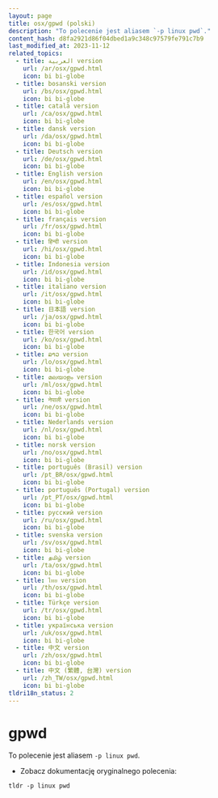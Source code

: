 ```yaml
---
layout: page
title: osx/gpwd (polski)
description: "To polecenie jest aliasem `-p linux pwd`."
content_hash: d8fa2921d86f04dbed1a9c348c97579fe791c7b9
last_modified_at: 2023-11-12
related_topics:
  - title: العربية version
    url: /ar/osx/gpwd.html
    icon: bi bi-globe
  - title: bosanski version
    url: /bs/osx/gpwd.html
    icon: bi bi-globe
  - title: català version
    url: /ca/osx/gpwd.html
    icon: bi bi-globe
  - title: dansk version
    url: /da/osx/gpwd.html
    icon: bi bi-globe
  - title: Deutsch version
    url: /de/osx/gpwd.html
    icon: bi bi-globe
  - title: English version
    url: /en/osx/gpwd.html
    icon: bi bi-globe
  - title: español version
    url: /es/osx/gpwd.html
    icon: bi bi-globe
  - title: français version
    url: /fr/osx/gpwd.html
    icon: bi bi-globe
  - title: हिन्दी version
    url: /hi/osx/gpwd.html
    icon: bi bi-globe
  - title: Indonesia version
    url: /id/osx/gpwd.html
    icon: bi bi-globe
  - title: italiano version
    url: /it/osx/gpwd.html
    icon: bi bi-globe
  - title: 日本語 version
    url: /ja/osx/gpwd.html
    icon: bi bi-globe
  - title: 한국어 version
    url: /ko/osx/gpwd.html
    icon: bi bi-globe
  - title: ລາວ version
    url: /lo/osx/gpwd.html
    icon: bi bi-globe
  - title: മലയാളം version
    url: /ml/osx/gpwd.html
    icon: bi bi-globe
  - title: नेपाली version
    url: /ne/osx/gpwd.html
    icon: bi bi-globe
  - title: Nederlands version
    url: /nl/osx/gpwd.html
    icon: bi bi-globe
  - title: norsk version
    url: /no/osx/gpwd.html
    icon: bi bi-globe
  - title: português (Brasil) version
    url: /pt_BR/osx/gpwd.html
    icon: bi bi-globe
  - title: português (Portugal) version
    url: /pt_PT/osx/gpwd.html
    icon: bi bi-globe
  - title: русский version
    url: /ru/osx/gpwd.html
    icon: bi bi-globe
  - title: svenska version
    url: /sv/osx/gpwd.html
    icon: bi bi-globe
  - title: தமிழ் version
    url: /ta/osx/gpwd.html
    icon: bi bi-globe
  - title: ไทย version
    url: /th/osx/gpwd.html
    icon: bi bi-globe
  - title: Türkçe version
    url: /tr/osx/gpwd.html
    icon: bi bi-globe
  - title: українська version
    url: /uk/osx/gpwd.html
    icon: bi bi-globe
  - title: 中文 version
    url: /zh/osx/gpwd.html
    icon: bi bi-globe
  - title: 中文 (繁體, 台灣) version
    url: /zh_TW/osx/gpwd.html
    icon: bi bi-globe
tldri18n_status: 2
---
```

# gpwd

To polecenie jest aliasem `-p linux pwd`.

- Zobacz dokumentację oryginalnego polecenia:

`tldr -p linux pwd`
